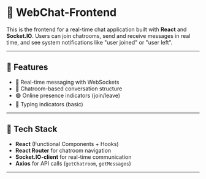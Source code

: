 # 💬 WebChat-Frontend

This is the frontend for a real-time chat application built with **React** and **Socket.IO**. Users can join chatrooms, send and receive messages in real time, and see system notifications like "user joined" or "user left".

---

## 🚀 Features

- 🔄 Real-time messaging with WebSockets
- 👥 Chatroom-based conversation structure
- 🟢 Online presence indicators (join/leave)
- 💬 Typing indicators (basic)

---

## 🧱 Tech Stack

- **React** (Functional Components + Hooks)
- **React Router** for chatroom navigation
- **Socket.IO-client** for real-time communication
- **Axios** for API calls (`getChatroom`, `getMessages`)

---